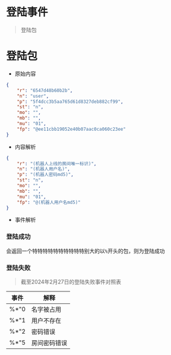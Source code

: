 # 登陆事件

> 登陆包

# 登陆包 

- 原始内容
```json
{
    "r": "6547d48b60b2b",
    "n": "user",
    "p": "5f4dcc3b5aa765d61d8327deb882cf99",
    "st": "n",
    "mo": "",
    "mb": "",
    "mu": "01",
    "fp": "@ee11cbb19052e40b07aac0ca060c23ee"
}
```

- 内容解析
```json
{
    "r": "(机器人上线的房间唯一标识)",
    "n": "(机器人用户名)",
    "p": "(机器人密码md5)",
    "st": "n",
    "mo": "",
    "mb": "",
    "mu": "01",
    "fp": "@(机器人用户名md5)"
}
```

- 事件解析

### 登陆成功

会返回一个特特特特特特特特特特别大的以`%`开头的包，则为登陆成功

### 登陆失败

> 截至2024年2月27日的登陆失败事件对照表

| 事件   | 解释     |
|------|--------|
| %*"0 | 名字被占用  |
| %*"1 | 用户不存在  |
| %*"2 | 密码错误   |
| %*"5 | 房间密码错误 |


